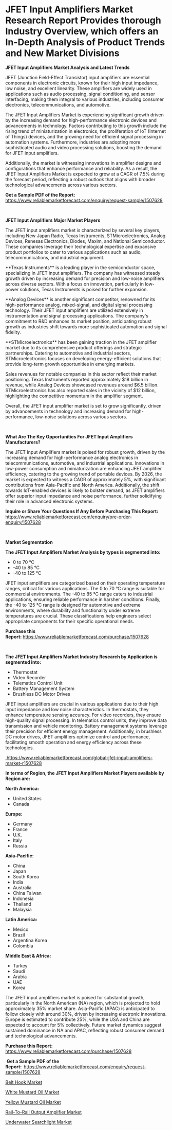 <p><h1>JFET Input Amplifiers Market Research Report Provides thorough Industry Overview, which offers an In-Depth Analysis of Product Trends and New Market Divisions</h1></p><p><strong>JFET Input Amplifiers Market Analysis and Latest Trends</strong></p>
<p><p>JFET (Junction Field-Effect Transistor) input amplifiers are essential components in electronic circuits, known for their high input impedance, low noise, and excellent linearity. These amplifiers are widely used in applications such as audio processing, signal conditioning, and sensor interfacing, making them integral to various industries, including consumer electronics, telecommunications, and automotive.</p><p>The JFET Input Amplifiers Market is experiencing significant growth driven by the increasing demand for high-performance electronic devices and advancements in technology. Factors contributing to this growth include the rising trend of miniaturization in electronics, the proliferation of IoT (Internet of Things) devices, and the growing need for efficient signal processing in automation systems. Furthermore, industries are adopting more sophisticated audio and video processing solutions, boosting the demand for JFET input amplifiers.</p><p>Additionally, the market is witnessing innovations in amplifier designs and configurations that enhance performance and reliability. As a result, the JFET Input Amplifiers Market is expected to grow at a CAGR of 7.5% during the forecast period, reflecting a robust outlook that aligns with broader technological advancements across various sectors.</p></p>
<p><strong>Get a Sample PDF of the Report:&nbsp;</strong> <a href="https://www.reliablemarketforecast.com/enquiry/request-sample/1507628">https://www.reliablemarketforecast.com/enquiry/request-sample/1507628</a></p>
<p>&nbsp;</p>
<p><strong>JFET Input Amplifiers Major Market Players</strong></p>
<p><p>The JFET input amplifiers market is characterized by several key players, including New Japan Radio, Texas Instruments, STMicroelectronics, Analog Devices, Renesas Electronics, Diodes, Maxim, and National Semiconductor. These companies leverage their technological expertise and expansive product portfolios to cater to various applications such as audio, telecommunications, and industrial equipment.</p><p>**Texas Instruments** is a leading player in the semiconductor space, specializing in JFET input amplifiers. The company has witnessed steady growth driven by increasing demand for precision and low-noise amplifiers across diverse sectors. With a focus on innovation, particularly in low-power solutions, Texas Instruments is poised for further expansion.</p><p>**Analog Devices** is another significant competitor, renowned for its high-performance analog, mixed-signal, and digital signal processing technology. Their JFET input amplifiers are utilized extensively in instrumentation and signal processing applications. The company's commitment to R&D enhances its market position, anticipating robust growth as industries shift towards more sophisticated automation and signal fidelity.</p><p>**STMicroelectronics** has been gaining traction in the JFET amplifier market due to its comprehensive product offerings and strategic partnerships. Catering to automotive and industrial sectors, STMicroelectronics focuses on developing energy-efficient solutions that provide long-term growth opportunities in emerging markets.</p><p>Sales revenues for notable companies in this sector reflect their market positioning. Texas Instruments reported approximately $18 billion in revenue, while Analog Devices showcased revenues around $6.5 billion. STMicroelectronics has also reported sales in the vicinity of $12 billion, highlighting the competitive momentum in the amplifier segment.</p><p>Overall, the JFET input amplifier market is set to grow significantly, driven by advancements in technology and increasing demand for high-performance, low-noise solutions across various sectors.</p></p>
<p>&nbsp;</p>
<p><strong>What Are The Key Opportunities For JFET Input Amplifiers Manufacturers?</strong></p>
<p><p>The JFET Input Amplifiers market is poised for robust growth, driven by the increasing demand for high-performance analog electronics in telecommunications, automotive, and industrial applications. Innovations in low-power consumption and miniaturization are enhancing JFET amplifier efficiency, catering to the growing trend of portable devices. By 2026, the market is expected to witness a CAGR of approximately 5%, with significant contributions from Asia-Pacific and North America. Additionally, the shift towards IoT-enabled devices is likely to bolster demand, as JFET amplifiers offer superior input impedance and noise performance, further solidifying their role in advanced electronic systems.</p></p>
<p><strong>Inquire or Share Your Questions If Any Before Purchasing This Report:</strong> <a href="https://www.reliablemarketforecast.com/enquiry/pre-order-enquiry/1507628">https://www.reliablemarketforecast.com/enquiry/pre-order-enquiry/1507628</a></p>
<p>&nbsp;</p>
<p><strong>Market Segmentation</strong></p>
<p><strong>The JFET Input Amplifiers Market Analysis by types is segmented into:</strong></p>
<p><ul><li>0 to 70 °C</li><li>-40 to 85 °C </li><li>-40 to 125 °C </li></ul></p>
<p><p>JFET input amplifiers are categorized based on their operating temperature ranges, critical for various applications. The 0 to 70 °C range is suitable for commercial environments. The -40 to 85 °C range caters to industrial applications, ensuring reliable performance in harsher conditions. Finally, the -40 to 125 °C range is designed for automotive and extreme environments, where durability and functionality under extreme temperatures are crucial. These classifications help engineers select appropriate components for their specific operational needs.</p></p>
<p><strong>Purchase this Report:&nbsp;</strong><a href="https://www.reliablemarketforecast.com/purchase/1507628">https://www.reliablemarketforecast.com/purchase/1507628</a></p>
<p>&nbsp;</p>
<p><strong>The JFET Input Amplifiers Market Industry Research by Application is segmented into:</strong></p>
<p><ul><li>Thermostat</li><li>Video Recorder</li><li>Telematics Control Unit</li><li>Battery Management System</li><li>Brushless DC Motor Drives</li></ul></p>
<p><p>JFET input amplifiers are crucial in various applications due to their high input impedance and low noise characteristics. In thermostats, they enhance temperature sensing accuracy. For video recorders, they ensure high-quality signal processing. In telematics control units, they improve data transmission and vehicle monitoring. Battery management systems leverage their precision for efficient energy management. Additionally, in brushless DC motor drives, JFET amplifiers optimize control and performance, facilitating smooth operation and energy efficiency across these technologies.</p></p>
<p><a href="https://www.reliablemarketforecast.com/global-jfet-input-amplifiers-market-r1507628">&nbsp;https://www.reliablemarketforecast.com/global-jfet-input-amplifiers-market-r1507628</a></p>
<p><strong>In terms of Region, the JFET Input Amplifiers Market Players available by Region are:</strong></p>
<p>
    <p> <strong> North America: </strong>
        <ul>
            <li>United States</li>
            <li>Canada</li>
        </ul>
        </p> 
    <p> <strong> Europe: </strong>
        <ul>
            <li>Germany</li>
            <li>France</li>
            <li>U.K.</li>
            <li>Italy</li>
            <li>Russia</li>
        </ul>
        </p> 
    <p> <strong> Asia-Pacific: </strong>
        <ul>
            <li>China</li>
            <li>Japan</li>
            <li>South Korea</li>
            <li>India</li>
            <li>Australia</li>
            <li>China Taiwan</li>
            <li>Indonesia</li>
            <li>Thailand</li>
            <li>Malaysia</li>
        </ul>
        </p> 
    <p> <strong> Latin America: </strong>
        <ul>
            <li>Mexico</li>
            <li>Brazil</li>
            <li>Argentina Korea</li>
            <li>Colombia</li>
        </ul>
        </p> 
    <p> <strong> Middle East & Africa: </strong>
        <ul>
            <li>Turkey</li>
            <li>Saudi</li>
            <li>Arabia</li>
            <li>UAE</li>
            <li>Korea</li>
        </ul>
    </p>
    </p>
<p><p>The JFET input amplifiers market is poised for substantial growth, particularly in the North American (NA) region, which is projected to hold approximately 35% market share. Asia-Pacific (APAC) is anticipated to follow closely with around 30%, driven by increasing electronic innovations. Europe is estimated to contribute 25%, while the USA and China are expected to account for 5% collectively. Future market dynamics suggest sustained dominance in NA and APAC, reflecting robust consumer demand and technological advancements.</p></p>
<p><strong>Purchase this Report: </strong><a href="https://www.reliablemarketforecast.com/purchase/1507628">https://www.reliablemarketforecast.com/purchase/1507628</a></p>
<p>&nbsp;<strong>Get a Sample PDF of the Report:&nbsp;&nbsp;</strong><a href="https://www.reliablemarketforecast.com/enquiry/request-sample/1507628">https://www.reliablemarketforecast.com/enquiry/request-sample/1507628</a></p>
<p><strong></strong></p>
<p><p><a href="https://medium.com/@shuvohaque90/global-belt-hook-market-analysis-trends-forecasts-and-growth-opportunities-2024-2031-in-136-53df27982fba?postPublishedType=repub">Belt Hook Market</a></p><p><a href="https://www.linkedin.com/pulse/how-regional-global-trends-shaping-white-mustard-oil-1s19e?trackingId=IsYJOnWfSamwIVXwjj2qXg%3D%3D">White Mustard Oil Market</a></p><p><a href="https://www.linkedin.com/pulse/role-yellow-mustard-oil-market-applications-cookingaromatherapypharmaceuticalssoapsothers-fdx9f?trackingId=KHnkbgtvT4%2Bc4b4NBMm6tw%3D%3D">Yellow Mustard Oil Market</a></p><p><a href="https://github.com/CliffMedina6/Market-Research-Report-List-6/blob/main/rail-to-rail-output-amplifier-market.md">Rail-To-Rail Output Amplifier Market</a></p><p><a href="https://issuu.com/reportprime-2/docs/underwater-searchlight-market-size-_a2a66e3bdd99e2">Underwater Searchlight Market</a></p></p>